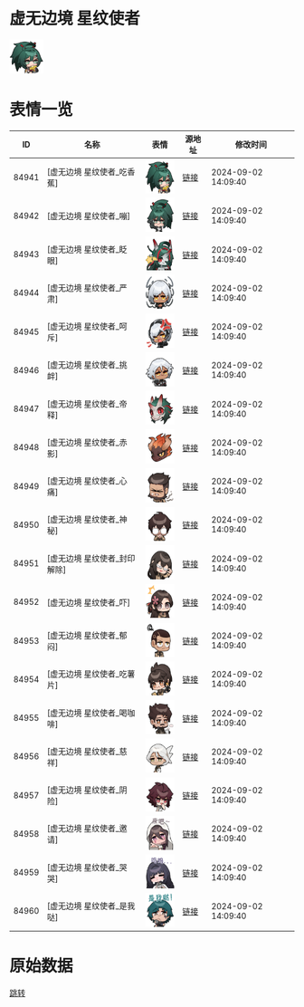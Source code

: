 # 虚无边境 星纹使者

<img src="./cover.png" height="60" alt="cover" />

# 表情一览

|ID|名称|表情|源地址|修改时间|
|----|----|----|----|----|
|84941|[虚无边境 星纹使者_吃香蕉]|<img src="./pic/084941_%5B虚无边境 星纹使者_吃香蕉%5D.png" height="60" alt="吃香蕉"/>|[链接](https://i0.hdslb.com/bfs/garb/a144a264176fbd618c8485bd2f7dadb88495783e.png)|2024-09-02 14:09:40|
|84942|[虚无边境 星纹使者_嘣]|<img src="./pic/084942_%5B虚无边境 星纹使者_嘣%5D.png" height="60" alt="嘣"/>|[链接](https://i0.hdslb.com/bfs/garb/02464519a60b336dde991a4153fea5cd3f13f2e6.png)|2024-09-02 14:09:40|
|84943|[虚无边境 星纹使者_眨眼]|<img src="./pic/084943_%5B虚无边境 星纹使者_眨眼%5D.png" height="60" alt="眨眼"/>|[链接](https://i0.hdslb.com/bfs/garb/5080478f65038915cee78ebe6d56f8b079dac7b4.png)|2024-09-02 14:09:40|
|84944|[虚无边境 星纹使者_严肃]|<img src="./pic/084944_%5B虚无边境 星纹使者_严肃%5D.png" height="60" alt="严肃"/>|[链接](https://i0.hdslb.com/bfs/garb/12c1409b5cd9fa3bad996ce5831e79281439b48d.png)|2024-09-02 14:09:40|
|84945|[虚无边境 星纹使者_呵斥]|<img src="./pic/084945_%5B虚无边境 星纹使者_呵斥%5D.png" height="60" alt="呵斥"/>|[链接](https://i0.hdslb.com/bfs/garb/f3c93179efbcd25d6182b2ebc49a47f5368603b2.png)|2024-09-02 14:09:40|
|84946|[虚无边境 星纹使者_挑衅]|<img src="./pic/084946_%5B虚无边境 星纹使者_挑衅%5D.png" height="60" alt="挑衅"/>|[链接](https://i0.hdslb.com/bfs/garb/0d893a932283916c0476e385398012b96656beae.png)|2024-09-02 14:09:40|
|84947|[虚无边境 星纹使者_帝释]|<img src="./pic/084947_%5B虚无边境 星纹使者_帝释%5D.png" height="60" alt="帝释"/>|[链接](https://i0.hdslb.com/bfs/garb/8e1eab3cfba0b01ca65828024d7d73e0f8743fd2.png)|2024-09-02 14:09:40|
|84948|[虚无边境 星纹使者_赤影]|<img src="./pic/084948_%5B虚无边境 星纹使者_赤影%5D.png" height="60" alt="赤影"/>|[链接](https://i0.hdslb.com/bfs/garb/35cfd7b17c78bf615a7f912ce29d8861d96ab164.png)|2024-09-02 14:09:40|
|84949|[虚无边境 星纹使者_心痛]|<img src="./pic/084949_%5B虚无边境 星纹使者_心痛%5D.png" height="60" alt="心痛"/>|[链接](https://i0.hdslb.com/bfs/garb/4152c0f0edf5b8b03dd3fd088820bef9c2e598a3.png)|2024-09-02 14:09:40|
|84950|[虚无边境 星纹使者_神秘]|<img src="./pic/084950_%5B虚无边境 星纹使者_神秘%5D.png" height="60" alt="神秘"/>|[链接](https://i0.hdslb.com/bfs/garb/28fe992d190c4fc60832f30243f8b3441cf9c3bc.png)|2024-09-02 14:09:40|
|84951|[虚无边境 星纹使者_封印解除]|<img src="./pic/084951_%5B虚无边境 星纹使者_封印解除%5D.png" height="60" alt="封印解除"/>|[链接](https://i0.hdslb.com/bfs/garb/b7b8d7fdeffada9754fdefcce9f97f97c2ba31df.png)|2024-09-02 14:09:40|
|84952|[虚无边境 星纹使者_吓]|<img src="./pic/084952_%5B虚无边境 星纹使者_吓%5D.png" height="60" alt="吓"/>|[链接](https://i0.hdslb.com/bfs/garb/07340ad718d4da9838ba9fb130ab66ba9db9d6b2.png)|2024-09-02 14:09:40|
|84953|[虚无边境 星纹使者_郁闷]|<img src="./pic/084953_%5B虚无边境 星纹使者_郁闷%5D.png" height="60" alt="郁闷"/>|[链接](https://i0.hdslb.com/bfs/garb/5066b18d3c3fb20032dc167fb9b3a560f49d6cd7.png)|2024-09-02 14:09:40|
|84954|[虚无边境 星纹使者_吃薯片]|<img src="./pic/084954_%5B虚无边境 星纹使者_吃薯片%5D.png" height="60" alt="吃薯片"/>|[链接](https://i0.hdslb.com/bfs/garb/3b1fab4891f7236cff960f0adee9fb91dcf7b242.png)|2024-09-02 14:09:40|
|84955|[虚无边境 星纹使者_喝咖啡]|<img src="./pic/084955_%5B虚无边境 星纹使者_喝咖啡%5D.png" height="60" alt="喝咖啡"/>|[链接](https://i0.hdslb.com/bfs/garb/a06cfe063c05401a7d1b88f4298257433665e30a.png)|2024-09-02 14:09:40|
|84956|[虚无边境 星纹使者_慈祥]|<img src="./pic/084956_%5B虚无边境 星纹使者_慈祥%5D.png" height="60" alt="慈祥"/>|[链接](https://i0.hdslb.com/bfs/garb/7288dd2d3bb7e3e8f0add87b9579263b63d5af4f.png)|2024-09-02 14:09:40|
|84957|[虚无边境 星纹使者_阴险]|<img src="./pic/084957_%5B虚无边境 星纹使者_阴险%5D.png" height="60" alt="阴险"/>|[链接](https://i0.hdslb.com/bfs/garb/dd973f47014185e8de87eaba3523d43c4ebdb486.png)|2024-09-02 14:09:40|
|84958|[虚无边境 星纹使者_邀请]|<img src="./pic/084958_%5B虚无边境 星纹使者_邀请%5D.png" height="60" alt="邀请"/>|[链接](https://i0.hdslb.com/bfs/garb/b07878d759900a92bbca7f8137f83f116d2f2df5.png)|2024-09-02 14:09:40|
|84959|[虚无边境 星纹使者_哭哭]|<img src="./pic/084959_%5B虚无边境 星纹使者_哭哭%5D.png" height="60" alt="哭哭"/>|[链接](https://i0.hdslb.com/bfs/garb/20bb9a9a4653c13bf76114932721c72b9d3666b5.png)|2024-09-02 14:09:40|
|84960|[虚无边境 星纹使者_是我哒]|<img src="./pic/084960_%5B虚无边境 星纹使者_是我哒%5D.png" height="60" alt="是我哒"/>|[链接](https://i0.hdslb.com/bfs/garb/9c0b0661a32bb0a94b291d2a25b7485a7b396a7b.png)|2024-09-02 14:09:40|

# 原始数据

[跳转](./raw.json)

